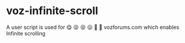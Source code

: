 # voz-infinite-scroll
A user script is used for 😋 😜 😝 😛 🤑 🤗 vozforums.com which enables Infinite scrolling
